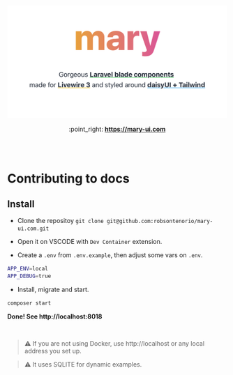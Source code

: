 <p align="center">
  <img src="public/mary-banner.png">  
</p>

<p align="center">
  :point_right: <strong><a href="https://mary-ui.com">https://mary-ui.com</a></strong>
</p>

<br><br>

# Contributing to docs

## Install

- Clone the repositoy `git clone git@github.com:robsontenorio/mary-ui.com.git`

- Open it on VSCODE with `Dev Container` extension.

- Create a `.env` from `.env.example`, then adjust some vars on `.env`.

```bash
APP_ENV=local
APP_DEBUG=true
```

- Install, migrate and start.

```bash
composer start
```

**Done! See http://localhost:8018**

<br>

> :warning: If you are not using Docker, use http://localhost or any local address you set up.

> :warning: It uses SQLITE for dynamic examples.